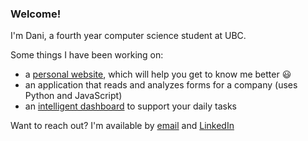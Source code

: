 ### Welcome! 
I'm Dani, a fourth year computer science student at UBC. 

Some things I have been working on:
  * a [personal website](https://daniCodes1.github.io), which will help you get to know me better :smiley:
  * an application that reads and analyzes forms for a company (uses Python and JavaScript)
  * an [intelligent dashboard](https://github.com/daniCodes1/IntelligentDashboard) to support your daily tasks

Want to reach out? I'm available by [email](mailto:danirenn16@gmail.com) and [LinkedIn](https://ca.linkedin.com/in/dani-ren) 

<!--
**daniCodes1/daniCodes1** is a ✨ _special_ ✨ repository because its `README.md` (this file) appears on your GitHub profile.

Here are some ideas to get you started:

- 🔭 I’m currently working on ...
- 🌱 I’m currently learning ...
- 👯 I’m looking to collaborate on ...
- 🤔 I’m looking for help with ...
- 💬 Ask me about ...
- 📫 How to reach me: ...
- 😄 Pronouns: ...
- ⚡ Fun fact: ...
-->
